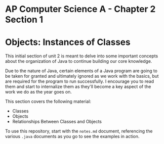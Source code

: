 # AP Computer Science A - Chapter 2 Section 1

# Objects: Instances of Classes

This initial section of unit 2 is meant to delve into some important concepts about the organization of Java to continue building our core knowledge.

Due to the nature of Java, certain elements of a Java program are going to be taken for granted and ultimately ignored as we work with the basics, but are required for the program to run successfully. I encourage you to read them and start to internalize them as they'll become a key aspect of the work we do as the year goes on.

This section covers the following material:

- Classes
- Objects
- Relationships Between Classes and Objects

To use this repository, start with the `notes.md` document, referencing the various `.java` documents as you go to see the examples in action.